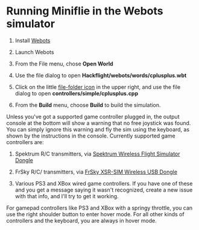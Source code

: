 # Running Miniflie in the Webots simulator

1. Install [Webots](https://cyberbotics.com/)

2. Launch Webots

3. From the File menu, chose <b>Open World</b>

4. Use the file dialog to open <b>Hackflight/webots/words/cplusplus.wbt</b>

5. Click on the little [file-folder icon](media/screenshot.png) in the upper right,
and use the file dialog to open <b>controllers/simple/cplusplus.cpp</b>

6. From the <b>Build</b> menu, choose <b>Build</b> to build the simulation.

Unless you've got a supported game controller plugged in, the output console at the 
bottom will show a warning that no free joystick was found.  You can simply
ignore this warning and fly the sim using the keyboard, as shown by the instructions
in the console. Currently supported game controllers are:

1. Spektrum R/C transmitters, via 
[Spektrum Wireless Flight Simulator Dongle](https://www.amazon.com/dp/B07ZK1R32H?ref=ppx_yo2ov_dt_b_product_details&th=1)


2. FrSky R/C/ transmitters, via 
[FrSky XSR-SIM Wireless USB Dongle](https://www.getfpv.com/frsky-xsr-sim-wireless-usb-dongle-for-simulators.html)

3. Various PS3 and XBox wired game controllers.  If you have one of these and you
get a message saying it wasn't recognized, create a new issue with that info, and
I'll try to get it working.

For gamepad controllers like PS3 and XBox with a springy throttle, you can use
the right shoulder button to enter hover mode.  For all other kinds of controllers
and the keyboard, you are always in hover mode.

